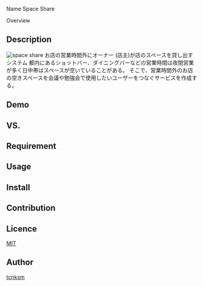 Name
Space Share

Overview

## Description
<img src="assets/images/space-share.jpg" alt="space share">
お店の営業時間外にオーナー (店主)が店のスペースを貸し出すシステム
都内にあるショットバー、ダイニングバーなどの営業時間は夜間営業が多く日中帯はスペースが空いていることがある。
そこで、営業時間外のお店の空きスペースを会議や勉強会で使用したいユーザーをつなぐサービスを作成する。

## Demo

## VS. 

## Requirement

## Usage

## Install

## Contribution

## Licence

[MIT]()

## Author

[tcnksm]()

